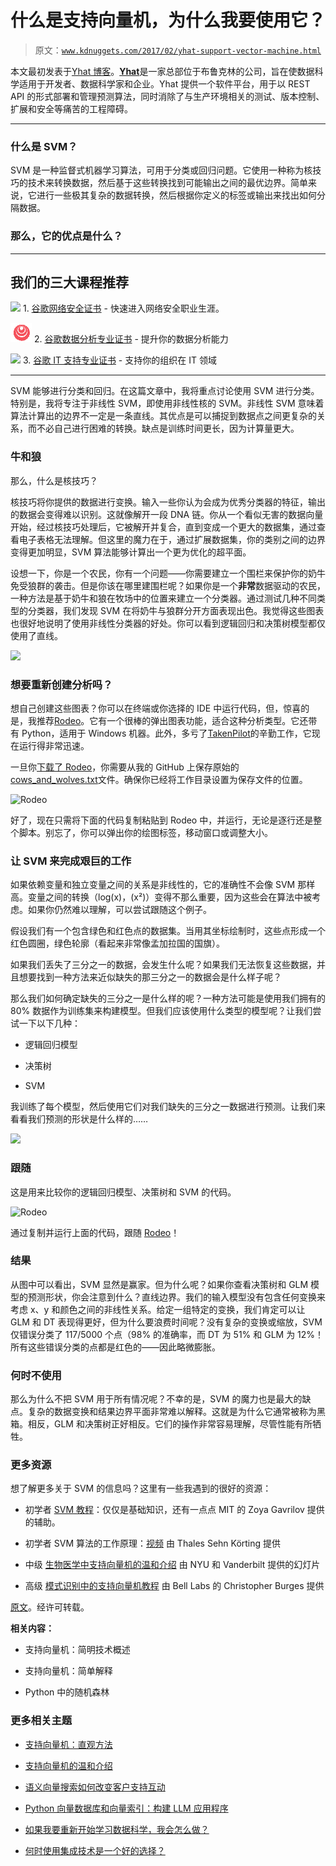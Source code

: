 # 什么是支持向量机，为什么我要使用它？

> 原文：[`www.kdnuggets.com/2017/02/yhat-support-vector-machine.html`](https://www.kdnuggets.com/2017/02/yhat-support-vector-machine.html)

本文最初发表于[Yhat 博客](http://blog.yhat.com/)。[**Yhat**](https://www.yhat.com/)是一家总部位于布鲁克林的公司，旨在使数据科学适用于开发者、数据科学家和企业。Yhat 提供一个软件平台，用于以 REST API 的形式部署和管理预测算法，同时消除了与生产环境相关的测试、版本控制、扩展和安全等痛苦的工程障碍。

* * *

### 什么是 SVM？

SVM 是一种监督式机器学习算法，可用于分类或回归问题。它使用一种称为核技巧的技术来转换数据，然后基于这些转换找到可能输出之间的最优边界。简单来说，它进行一些极其复杂的数据转换，然后根据你定义的标签或输出来找出如何分隔数据。

### 那么，它的优点是什么？

* * *

## 我们的三大课程推荐

![](img/0244c01ba9267c002ef39d4907e0b8fb.png) 1\. [谷歌网络安全证书](https://www.kdnuggets.com/google-cybersecurity) - 快速进入网络安全职业生涯。

![](img/e225c49c3c91745821c8c0368bf04711.png) 2\. [谷歌数据分析专业证书](https://www.kdnuggets.com/google-data-analytics) - 提升你的数据分析能力

![](img/0244c01ba9267c002ef39d4907e0b8fb.png) 3\. [谷歌 IT 支持专业证书](https://www.kdnuggets.com/google-itsupport) - 支持你的组织在 IT 领域

* * *

SVM 能够进行分类和回归。在这篇文章中，我将重点讨论使用 SVM 进行分类。特别是，我将专注于非线性 SVM，即使用非线性核的 SVM。非线性 SVM 意味着算法计算出的边界不一定是一条直线。其优点是可以捕捉到数据点之间更复杂的关系，而不必自己进行困难的转换。缺点是训练时间更长，因为计算量更大。

### 牛和狼

那么，什么是核技巧？

核技巧将你提供的数据进行变换。输入一些你认为会成为优秀分类器的特征，输出的数据会变得难以识别。这就像解开一段 DNA 链。你从一个看似无害的数据向量开始，经过核技巧处理后，它被解开并复合，直到变成一个更大的数据集，通过查看电子表格无法理解。但这里的魔力在于，通过扩展数据集，你的类别之间的边界变得更加明显，SVM 算法能够计算出一个更为优化的超平面。

设想一下，你是一个农民，你有一个问题——你需要建立一个围栏来保护你的奶牛免受狼群的袭击。但是你该在哪里建围栏呢？如果你是一个**非常**数据驱动的农民，一种方法是基于奶牛和狼在牧场中的位置来建立一个分类器。通过测试几种不同类型的分类器，我们发现 SVM 在将奶牛与狼群分开方面表现出色。我觉得这些图表也很好地说明了使用非线性分类器的好处。你可以看到逻辑回归和决策树模型都仅使用了直线。

![](http://blog.yhat.com/static/img/cows_and_wolves.png)

### 想要重新创建分析吗？

想自己创建这些图表？你可以在终端或你选择的 IDE 中运行代码，但，惊喜的是，我推荐[Rodeo](https://www.yhat.com/products/rodeo)。它有一个很棒的弹出图表功能，适合这种分析类型。它还带有 Python，适用于 Windows 机器。此外，多亏了[TakenPilot](https://github.com/TakenPilot)的辛勤工作，它现在运行得非常迅速。

一旦你[下载了 Rodeo](https://www.yhat.com/products/rodeo)，你需要从我的 GitHub 上保存原始的[cows_and_wolves.txt](https://gist.githubusercontent.com/glamp/4365660/raw/474658c2c5a8bb763c50278c810d45a27bd21c7e/cows_and_wolves.txt)文件。确保你已经将工作目录设置为保存文件的位置。

![Rodeo](img/7e3d6ff60c708c9efbbce4383671e3d8.png)

好了，现在只需将下面的代码复制粘贴到 Rodeo 中，并运行，无论是逐行还是整个脚本。别忘了，你可以弹出你的绘图标签，移动窗口或调整大小。

### 让 SVM 来完成艰巨的工作

如果依赖变量和独立变量之间的关系是非线性的，它的准确性不会像 SVM 那样高。变量之间的转换（log(x)，(x²)）变得不那么重要，因为这些会在算法中被考虑。如果你仍然难以理解，可以尝试跟随这个例子。

假设我们有一个包含绿色和红色点的数据集。当用其坐标绘制时，这些点形成一个红色圆圈，绿色轮廓（看起来非常像孟加拉国的国旗）。

如果我们丢失了三分之一的数据，会发生什么呢？如果我们无法恢复这些数据，并且想要找到一种方法来近似缺失的那三分之一的数据会是什么样子呢？

那么我们如何确定缺失的三分之一是什么样的呢？一种方法可能是使用我们拥有的 80% 数据作为训练集来构建模型。但我们应该使用什么类型的模型呢？让我们尝试一下以下几种：

+   逻辑回归模型

+   决策树

+   SVM

我训练了每个模型，然后使用它们对我们缺失的三分之一数据进行预测。让我们来看看我们预测的形状是什么样的……

![](http://blog.yhat.com/static/img/flag.png)

### 跟随

这是用来比较你的逻辑回归模型、决策树和 SVM 的代码。

![Rodeo](img/85682926351dd57b4d477d4bd6a497de.png)

通过复制并运行上面的代码，跟随 [Rodeo](https://github.com/yhat/rodeo)！

### 结果

从图中可以看出，SVM 显然是赢家。但为什么呢？如果你查看决策树和 GLM 模型的预测形状，你会注意到什么？直线边界。我们的输入模型没有包含任何变换来考虑 x、y 和颜色之间的非线性关系。给定一组特定的变换，我们肯定可以让 GLM 和 DT 表现得更好，但为什么要浪费时间呢？没有复杂的变换或缩放，SVM 仅错误分类了 117/5000 个点（98% 的准确率，而 DT 为 51% 和 GLM 为 12%！所有这些错误分类的点都是红色的——因此略微膨胀。

### 何时不使用

那么为什么不把 SVM 用于所有情况呢？不幸的是，SVM 的魔力也是最大的缺点。复杂的数据变换和结果边界平面非常难以解释。这就是为什么它通常被称为黑箱。相反，GLM 和决策树正好相反。它们的操作非常容易理解，尽管性能有所牺牲。

### 更多资源

想了解更多关于 SVM 的信息吗？这里有一些我遇到的很好的资源：

+   初学者 [SVM 教程](http://web.mit.edu/zoya/www/SVM.pdf)：仅仅是基础知识，还有一点点 MIT 的 Zoya Gavrilov 提供的辅助。

+   初学者 SVM 算法的工作原理：[视频](https://youtu.be/1NxnPkZM9bc) 由 Thales Sehn Körting 提供

+   中级 [生物医学中支持向量机的温和介绍](https://www.med.nyu.edu/chibi/sites/default/files/chibi/Final.pdf) 由 NYU 和 Vanderbilt 提供的幻灯片

+   高级 [模式识别中的支持向量机教程](http://research.microsoft.com/en-us/um/people/cburges/papers/SVMTutorial.pdf) 由 Bell Labs 的 Christopher Burges 提供

[原文](http://blog.yhat.com/posts/why-support-vector-machine.html)。经许可转载。

**相关内容：**

+   支持向量机：简明技术概述

+   支持向量机：简单解释

+   Python 中的随机森林

### 更多相关主题

+   [支持向量机：直观方法](https://www.kdnuggets.com/2022/08/support-vector-machines-intuitive-approach.html)

+   [支持向量机的温和介绍](https://www.kdnuggets.com/2023/07/gentle-introduction-support-vector-machines.html)

+   [语义向量搜索如何改变客户支持互动](https://www.kdnuggets.com/how-semantic-vector-search-transforms-customer-support-interactions)

+   [Python 向量数据库和向量索引：构建 LLM 应用程序](https://www.kdnuggets.com/2023/08/python-vector-databases-vector-indexes-architecting-llm-apps.html)

+   [如果我要重新开始学习数据科学，我会怎么做？](https://www.kdnuggets.com/2020/08/start-learning-data-science-again.html)

+   [何时使用集成技术是一个好的选择？](https://www.kdnuggets.com/2022/07/would-ensemble-techniques-good-choice.html)
